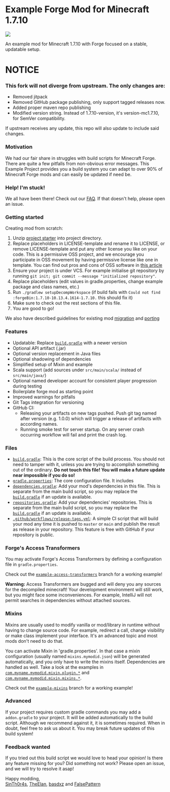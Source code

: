 # Example Forge Mod for Minecraft 1.7.10

[![](https://github.com/FalsePattern/ExampleMod1.7.10/actions/workflows/build-and-test.yml/badge.svg)](https://github.com/FalsePattern/ExampleMod1.7.10/actions/workflows/build-and-test.yml)

An example mod for Minecraft 1.7.10 with Forge focused on a stable, updatable setup.

# NOTICE
### This fork will not diverge from upstream. The only changes are:

- Removed jitpack
- Removed GitHub package publishing, only support tagged releases now.
- Added proper maven repo publishing
- Modified version string. Instead of 1.7.10-version, it's version-mc1.7.10, for SemVer compatibility.

If upstream receives any update, this repo will also update to include said changes.

### Motivation

We had our fair share in struggles with build scripts for Minecraft Forge. There are quite a few pitfalls from
non-obvious error messages. This Example Project provides you a build system you can adapt to over 90% of Minecraft
Forge mods and can easily be updated if need be.

### Help! I'm stuck!

We all have been there! Check out our [FAQ](https://github.com/FalsePattern/ExampleMod1.7.10/blob/main/docs/FAQ.md).
If that doesn't help, please open an issue.

### Getting started

Creating mod from scratch:
1. Unzip [project starter](https://github.com/FalsePattern/ExampleMod1.7.10/releases/download/latest-packages/starter.zip) into project directory.
2. Replace placeholders in LICENSE-template and rename it to LICENSE, or remove LICENSE-template and put any other
license you like on your code. This is a permissive OSS project, and we encourage you participate in OSS movement by
having permissive license like one in template. You can find out pros and cons of OSS software in
[this article](https://www.freecodecamp.org/news/what-is-great-about-developing-open-source-and-what-is-not/)
3. Ensure your project is under VCS. For example initialise git repository by running `git init; git commit --message "initialized repository"`.
4. Replace placeholders (edit values in gradle.properties, change example package and class names, etc.)
5. Run `./gradlew setupDecompWorkspace` (if build fails with `Could not find :forgeBin:1.7.10-10.13.4.1614-1.7.10.` this should fix it)
6. Make sure to check out the rest sections of this file.
7. You are good to go!

We also have described guidelines for existing mod [migration](docs/migration.md) and [porting](docs/porting.md)

### Features

 - Updatable: Replace [`build.gradle`](https://github.com/FalsePattern/ExampleMod1.7.10/blob/main/build.gradle) with a newer version
 - Optional API artifact (.jar)
 - Optional version replacement in Java files
 - Optional shadowing of dependencies
 - Simplified setup of Mixin and example
 - Scala support (add sources under `src/main/scala/` instead of `src/main/java/`)
 - Optional named developer account for consistent player progression during testing
 - Boilerplate forge mod as starting point
 - Improved warnings for pitfalls
 - Git Tags integration for versioning
 - GitHub CI:
   - Releasing your artifacts on new tags pushed. Push git tag named after version (e.g. 1.0.0) which will trigger a
 release of artifacts with according names.
   - Running smoke test for server startup. On any server crash occurring workflow will fail and print the crash log.

### Files
 - [`build.gradle`](https://github.com/FalsePattern/ExampleMod1.7.10/blob/main/build.gradle): This is the core script of 
the build process. You should not need to tamper with it, unless you are trying to accomplish something out of the
ordinary. __Do not touch this file! You will make a future update near impossible if you do so!__
 - [`gradle.properties`](https://github.com/FalsePattern/ExampleMod1.7.10/blob/main/gradle.properties): The core configuration file. It includes 
 - [`dependencies.gradle`](https://github.com/FalsePattern/ExampleMod1.7.10/blob/main/dependencies.gradle): Add your mod's
dependencies in this file. This is separate from the main build script, so you may replace the
[`build.gradle`](https://github.com/FalsePattern/ExampleMod1.7.10/blob/main/build.gradle) if an update is available.
 - [`repositories.gradle`](https://github.com/FalsePattern/ExampleMod1.7.10/blob/main/repositories.gradle): Add your
dependencies' repositories. This is separate from the main build script, so you may replace the
[`build.gradle`](https://github.com/FalsePattern/ExampleMod1.7.10/blob/main/build.gradle) if an update is available.
 - [`.github/workflows/release-tags.yml`](https://github.com/FalsePattern/ExampleMod1.7.10/blob/main/.github/workflows/release-tags.yml):
A simple CI script that will build your mod any time it is pushed to `master` or `main` and publish the result as
release in your repository. This feature is free with GitHub if your repository is public.

### Forge's Access Transformers

You may activate Forge's Access Transformers by defining a configuration file in `gradle.properties`.

Check out the
[`example-access-transformers`](https://github.com/FalsePattern/ExampleMod1.7.10/tree/example-access-transformers) branch
for a working example!

__Warning:__ Access Transformers are bugged and will deny you any sources for the decompiled minecraft! Your development
environment will still work, but you might face some inconveniences. For example, IntelliJ will not permit searches in
dependencies without attached sources.

### Mixins

Mixins are usually used to modify vanilla or mod/library in runtime without having to change source code. For example,
redirect a call, change visibility or make class implement your interface. It's an advanced topic and most mods don't need to do that.

You can activate Mixin in 'gradle.properties'. In that case a mixin configuration (usually named `mixins.mymodid.json`)
will be generated automatically, and you only have to write the mixins itself. Dependencies are handled as well.
Take a look at the examples in
[`com.myname.mymodid.mixin.plugin.*`](https://github.com/FalsePattern/ExampleMod1.7.10/tree/example-mixins/src/main/java/com/myname/mymodid/mixin/plugin)
and [`com.myname.mymodid.mixin.mixins.*`](https://github.com/FalsePattern/ExampleMod1.7.10/tree/example-mixins/src/main/java/com/myname/mymodid/mixin/mixins). 

Check out the [`example-mixins`](https://github.com/FalsePattern/ExampleMod1.7.10/tree/example-mixins) branch for a
working example!

### Advanced

If your project requires custom gradle commands you may add a `addon.gradle` to your project. It will be added
automatically to the build script. Although we recommend against it, it is sometimes required. When in doubt,
feel free to ask us about it. You may break future updates of this build system!

### Feedback wanted

If you tried out this build script we would love to head your opinion! Is there any feature missing for you? Did
something not work? Please open an issue, and we will try to resolve it asap!

Happy modding, \
[SinTh0r4s](https://github.com/SinTh0r4s), [TheElan](https://github.com/TheElan), [basdxz](https://github.com/basdxz) and [FalsePattern](https://github.com/FalsePattern)

